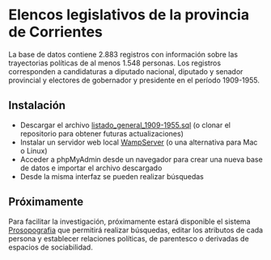 # Elencos legislativos de la provincia de Corrientes

La base de datos contiene 2.883 registros con información sobre las trayectorias políticas de al menos 1.548 personas. Los registros corresponden a candidaturas a diputado nacional, diputado y senador provincial y electores de gobernador y presidente en el período 1909-1955.

## Instalación

* Descargar el archivo [listado_general_1909-1955.sql](https://github.com/camilokawerin/personal-politico-corrientes/blob/master/listado_general_1909-1955.sql) (o clonar el repositorio para obtener futuras actualizaciones)
* Instalar un servidor web local [WampServer](https://www.wampserver.com/en/) (o una alternativa para Mac o Linux)
* Acceder a phpMyAdmin desde un navegador para crear una nueva base de datos e importar el archivo descargado
* Desde la misma interfaz se pueden realizar búsquedas 

## Próximamente

Para facilitar la investigación, próximamente estará disponible el sistema [Prosopografia](https://github.com/camilokawerin/prosopografia) que permitirá realizar búsquedas, editar los atributos de cada persona y establecer relaciones políticas, de parentesco o derivadas de espacios de sociabilidad.
